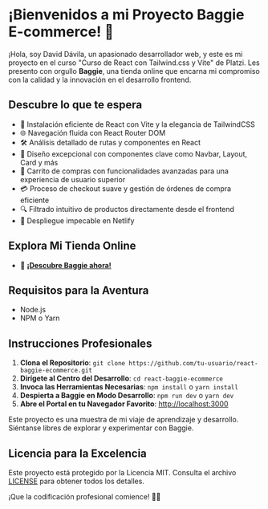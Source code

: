 # ¡Bienvenidos a mi Proyecto Baggie E-commerce! 🚀

¡Hola, soy David Dávila, un apasionado desarrollador web, y este es mi proyecto en el curso "Curso de React con Tailwind.css y Vite" de Platzi. Les presento con orgullo **Baggie**, una tienda online que encarna mi compromiso con la calidad y la innovación en el desarrollo frontend.

## Descubre lo que te espera

- 🚀 Instalación eficiente de React con Vite y la elegancia de TailwindCSS
- 🌐 Navegación fluida con React Router DOM
- 🛠️ Análisis detallado de rutas y componentes en React
- 🎨 Diseño excepcional con componentes clave como Navbar, Layout, Card y más
- 🛒 Carrito de compras con funcionalidades avanzadas para una experiencia de usuario superior
- 💳 Proceso de checkout suave y gestión de órdenes de compra eficiente
- 🔍 Filtrado intuitivo de productos directamente desde el frontend
- 🚀 Despliegue impecable en Netlify

## Explora Mi Tienda Online

- 🚀 **[¡Descubre Baggie ahora!](https://tu-usuario.github.io/react-baggie-ecommerce/)**

## Requisitos para la Aventura

- Node.js
- NPM o Yarn

## Instrucciones Profesionales

1. **Clona el Repositorio**: `git clone https://github.com/tu-usuario/react-baggie-ecommerce.git`
2. **Dirígete al Centro del Desarrollo**: `cd react-baggie-ecommerce`
3. **Invoca las Herramientas Necesarias**: `npm install` o `yarn install`
4. **Despierta a Baggie en Modo Desarrollo**: `npm run dev` o `yarn dev`
5. **Abre el Portal en tu Navegador Favorito**: [http://localhost:3000](http://localhost:3000)

Este proyecto es una muestra de mi viaje de aprendizaje y desarrollo. Siéntanse libres de explorar y experimentar con Baggie.

## Licencia para la Excelencia

Este proyecto está protegido por la Licencia MIT. Consulta el archivo [LICENSE](LICENSE) para obtener todos los detalles.

¡Que la codificación profesional comience! 🚀✨
